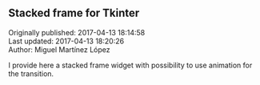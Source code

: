 ## Stacked frame for Tkinter  
Originally published: 2017-04-13 18:14:58  
Last updated: 2017-04-13 18:20:26  
Author: Miguel Martínez López  
  
I provide here a stacked frame widget with possibility to use animation for the transition.